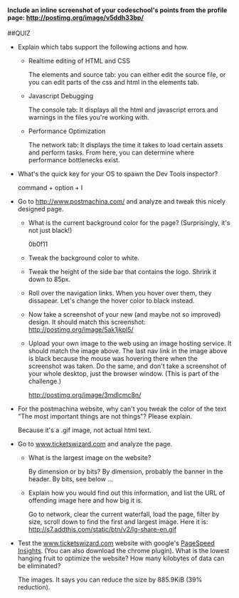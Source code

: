 #### Include an inline screenshot of your codeschool's points from the profile page: http://postimg.org/image/v5ddh33bp/

<!-- Modify the Markdown to include your answers. Don't delete the questions! -->

##QUIZ
* Explain which tabs support the following actions and how.
  * Realtime editing of HTML and CSS  
  
    The elements and source tab: you can either edit the source file, or you can edit parts of the css and html in the elements tab.

  * Javascript Debugging  
  
    The console tab: It displays all the html and javascript errors and warnings in the files you're working with.

  * Performance Optimization  
  
    The network tab:  It displays the time it takes to load certain assets and perform tasks.  From here, you can determine where performance bottlenecks exist.

* What's the quick key for your OS to spawn the Dev Tools inspector?  
 
  command + option + I

* Go to http://www.postmachina.com/ and analyze and tweak this nicely designed page.
  * What is the current background color for the page?  (Surprisingly, it's not just black!)
 
    0b0f11
  
  * Tweak the background color to white.
  * Tweak the height of the side bar that contains the logo.  Shrink it down to 85px.
  * Roll over the navigation links.  When you hover over them, they dissapear.  Let's change the hover color to black instead.
  * Now take a screenshot of your new (and maybe not so improved) design.  It should match this screenshot: http://postimg.org/image/5ak1jkpl5/
  * Upload your own image to the web using an image hosting service.  It should match the image above. The last nav link in the image above is black because the mouse was hovering there when the screenshot was taken. Do the same, and don't take a screenshot of your whole desktop, just the browser window. (This is part of the challenge.)  
  
    http://postimg.org/image/3mdlcmc8n/

* For the postmachina website, why can't you tweak the color of the text "The most important things are not things"?  Please explain.  
    
    Because it's a .gif image, not actual html text.

* Go to www.ticketswizard.com and analyze the page.  
  * What is the largest image on the website?
 
    By dimension or by bits?  By dimension, probably the banner in the header.  By bits, see below ...

  * Explain how you would find out this information, and list the URL of offending image here and how big it is.  
  
    Go to network, clear the current waterfall, load the page, filter by size, scroll down to find the first and largest image.  Here it is: http://s7.addthis.com/static/btn/v2/lg-share-en.gif

* Test the www.ticketswizard.com website with google's [PageSpeed Insights](http://www.ticketswizard.com/).  (You can also download the chrome plugin).  What is the lowest hanging fruit to optimize the website?  How many kilobytes of data can be eliminated?  
   
    The images.  It says you can reduce the size by 885.9KiB (39% reduction).
